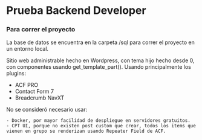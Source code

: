 # Prueba Backend Developer

### Para correr el proyecto

La base de datos se encuentra en la carpeta /sql para correr el proyecto en un entorno local.

Sitio web administrable hecho en Wordpress, con tema hijo hecho desde 0, con componentes usando get_template_part(). Usando principalmente los plugins:

- ACF PRO
- Contact Form 7
- Breadcrumb NavXT


No se consideró necesario usar: 
    
    - Docker, por mayor facilidad de despliegue en servidores gratuitos.
    - CPT UI, porque no existen post custom que crear, todos los items que vienen en grupo se renderizan usando Repeater Field de ACF.
